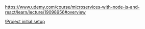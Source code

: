 https://www.udemy.com/course/microservices-with-node-js-and-react/learn/lecture/19098956#overview

[!Project initial setup](01-setup.jpg)